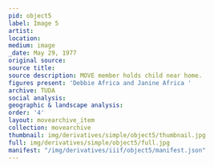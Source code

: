 ```yaml
---
pid: object5
label: Image 5
artist: 
location: 
medium: image
_date: May 29, 1977
original source: 
source title: 
source description: MOVE member holds child near home.
figures present: 'Debbie Africa and Janine Africa '
archive: TUDA
social analysis: 
geographic & landscape analysis: 
order: '4'
layout: movearchive_item
collection: movearchive
thumbnail: img/derivatives/simple/object5/thumbnail.jpg
full: img/derivatives/simple/object5/full.jpg
manifest: "/img/derivatives/iiif/object5/manifest.json"
---
```

